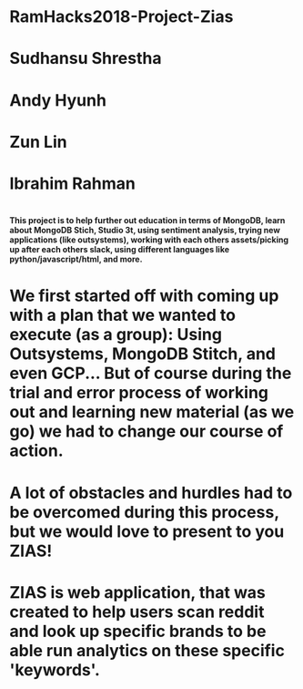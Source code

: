 # RamHacks2018-Project-Zias
#
# Sudhansu Shrestha
# Andy Hyunh
# Zun Lin
# Ibrahim Rahman
#
#### This project is to help further out education in terms of MongoDB, learn about MongoDB Stich, Studio 3t, using sentiment analysis, trying new applications (like outsystems), working with each others assets/picking up after each others slack, using different languages like python/javascript/html, and more.
# 
# We first started off with coming up with a plan that we wanted to execute (as a group): Using Outsystems, MongoDB Stitch, and even GCP... But of course during the trial and error process of working out and learning new material (as we go) we had to change our course of action.
#
# A lot of obstacles and hurdles had to be overcomed during this process, but we would love to present to you ZIAS!
#
# ZIAS is web application, that was created to help users scan reddit and look up specific brands to be able run analytics on these specific 'keywords'.
#
#
#
#
#
#
